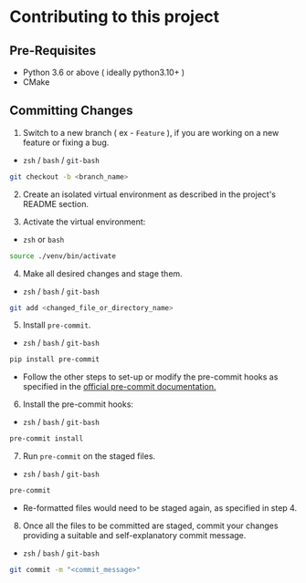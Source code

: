 # Contributing to this project

## Pre-Requisites

- Python 3.6 or above ( ideally python3.10+ )
- CMake

## Committing Changes

1. Switch to a new branch ( ex - `Feature` ), if you are working on a new feature or fixing a bug.
 - `zsh` / `bash` / `git-bash`

```zsh
git checkout -b <branch_name>
```

2. Create an isolated virtual environment as described in the project's README section.

3. Activate the virtual environment:
 - `zsh` or `bash`

```zsh
source ./venv/bin/activate
```

4. Make all desired changes and stage them.
 - `zsh` / `bash` / `git-bash`

```zsh
git add <changed_file_or_directory_name>
```

5. Install `pre-commit`.
 - `zsh` / `bash` / `git-bash`
```zsh
pip install pre-commit
```

* Follow the other steps to set-up or modify the pre-commit hooks as specified in the [official pre-commit documentation.](https://pre-commit.com/)

6. Install the pre-commit hooks:
 - `zsh` / `bash` / `git-bash`
```zsh
pre-commit install
```

7. Run `pre-commit` on the staged files.
 - `zsh` / `bash` / `git-bash`
```zsh
pre-commit
```

* Re-formatted files would need to be staged again, as specified in step 4.

8. Once all the files to be committed are staged, commit your changes providing a suitable and self-explanatory commit message.
 - `zsh` / `bash` / `git-bash`
```zsh
git commit -m "<commit_message>"
```
